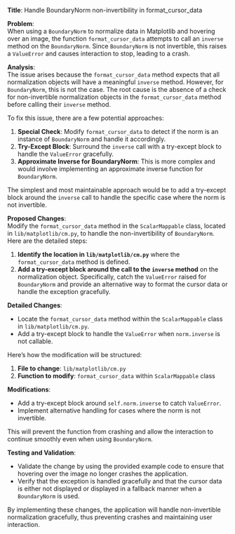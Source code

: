 **Title**: Handle BoundaryNorm non-invertibility in format_cursor_data

**Problem**:  
When using a `BoundaryNorm` to normalize data in Matplotlib and hovering over an image, the function `format_cursor_data` attempts to call an `inverse` method on the `BoundaryNorm`. Since `BoundaryNorm` is not invertible, this raises a `ValueError` and causes interaction to stop, leading to a crash.

**Analysis**:  
The issue arises because the `format_cursor_data` method expects that all normalization objects will have a meaningful `inverse` method. However, for `BoundaryNorm`, this is not the case. The root cause is the absence of a check for non-invertible normalization objects in the `format_cursor_data` method before calling their `inverse` method.

To fix this issue, there are a few potential approaches:
1. **Special Check**: Modify `format_cursor_data` to detect if the norm is an instance of `BoundaryNorm` and handle it accordingly.
2. **Try-Except Block**: Surround the `inverse` call with a try-except block to handle the `ValueError` gracefully.
3. **Approximate Inverse for BoundaryNorm**: This is more complex and would involve implementing an approximate inverse function for `BoundaryNorm`.

The simplest and most maintainable approach would be to add a try-except block around the `inverse` call to handle the specific case where the norm is not invertible.

**Proposed Changes**:  
Modify the `format_cursor_data` method in the `ScalarMappable` class, located in `lib/matplotlib/cm.py`, to handle the non-invertibility of `BoundaryNorm`. Here are the detailed steps:

1. **Identify the location in `lib/matplotlib/cm.py`** where the `format_cursor_data` method is defined.
2. **Add a try-except block around the call to the `inverse` method** on the normalization object. Specifically, catch the `ValueError` raised for `BoundaryNorm` and provide an alternative way to format the cursor data or handle the exception gracefully.

**Detailed Changes**:

- Locate the `format_cursor_data` method within the `ScalarMappable` class in `lib/matplotlib/cm.py`.
- Add a try-except block to handle the `ValueError` when `norm.inverse` is not callable.

Here’s how the modification will be structured:

1. **File to change**: `lib/matplotlib/cm.py`
2. **Function to modify**: `format_cursor_data` within `ScalarMappable` class

**Modifications**:

- Add a try-except block around `self.norm.inverse` to catch `ValueError`.
- Implement alternative handling for cases where the norm is not invertible.

This will prevent the function from crashing and allow the interaction to continue smoothly even when using `BoundaryNorm`.

**Testing and Validation**:
- Validate the change by using the provided example code to ensure that hovering over the image no longer crashes the application.
- Verify that the exception is handled gracefully and that the cursor data is either not displayed or displayed in a fallback manner when a `BoundaryNorm` is used.

By implementing these changes, the application will handle non-invertible normalization gracefully, thus preventing crashes and maintaining user interaction.